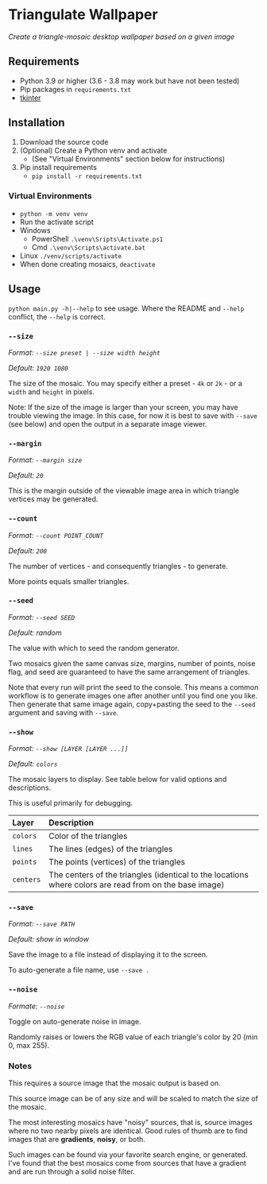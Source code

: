 # Triangulate Wallpaper
_Create a triangle-mosaic desktop wallpaper based on a given image_

## Requirements

* Python 3.9 or higher (3.6 - 3.8 may work but have not been tested)
* Pip packages in `requirements.txt`
* [tkinter](https://tkdocs.com/tutorial/install.html)

## Installation

1. Download the source code
1. (Optional) Create a Python venv and activate
   - (See "Virtual Environments" section below for instructions)
1. Pip install requirements
   - `pip install -r requirements.txt`

### Virtual Environments
- `python -m venv venv`
- Run the activate script
 - Windows
   - PowerShell `.\venv\Sripts\Activate.ps1`
   - Cmd `.\venv\Scripts\activate.bat`
 - Linux `./venv/scripts/activate`
- When done creating mosaics, `deactivate`

## Usage

`python main.py -h|--help` to see usage. Where the README and `--help` conflict, the `--help` is correct.

### `--size`
_Format: `--size preset | --size width height`_

_Default: `1920 1080`_


The size of the mosaic. You may specify either a preset - `4k` or `2k` - or a `width` and `height` in pixels.

Note: If the size of the image is larger than your screen, you may have trouble viewing the image.
In this case, for now it is best to save with `--save` (see below) and open the output in a separate image viewer.

### `--margin`
_Format: `--margin size`_

_Default: `20`_

This is the margin outside of the viewable image area in which triangle vertices may be generated.

### `--count`
_Format: `--count POINT_COUNT`_

_Default: `200`_

The number of vertices - and consequently triangles - to generate.

More points equals smaller triangles.

### `--seed`
_Format: `--seed SEED`_

_Default: random_

The value with which to seed the random generator.

Two mosaics given the same canvas size, margins, number of points, noise flag, and seed are guaranteed to have the same arrangement of triangles.

Note that every run will print the seed to the console.
This means a common workflow is to generate images one after another until you find one you like.
Then generate that same image again, copy+pasting the seed to the `--seed` argument and saving with `--save`.

### `--show`
_Format: `--show [LAYER [LAYER ...]]`_

_Default: `colors`_

The mosaic layers to display. See table below for valid options and descriptions.

This is useful primarily for debugging.

| Layer | Description |
|:------|:------------|
| `colors` | Color of the triangles |
| `lines` | The lines (edges) of the triangles |
| `points` | The points (vertices) of the triangles |
| `centers` | The centers of the triangles (identical to the locations where colors are read from on the base image)


### `--save`
_Format: `--save PATH`_

_Default: show in window_

Save the image to a file instead of displaying it to the screen.

To auto-generate a file name, use `--save .`


### `--noise`
_Formate: `--noise`_

Toggle on auto-generate noise in image.

Randomly raises or lowers the RGB value of each triangle's color by 20 (min 0, max 255).

### Notes
This requires a source image that the mosaic output is based on.

This source image can be of any size and will be scaled to match the size of the mosaic.

The most interesting mosaics have "noisy" sources,
that is, source images where no two nearby pixels are identical.
Good rules of thumb are to find images that are **gradients**, **noisy**, or both.

Such images can be found via your favorite search engine, or generated.
I've found that the best mosaics come from sources that have a gradient and are run through a solid noise filter.